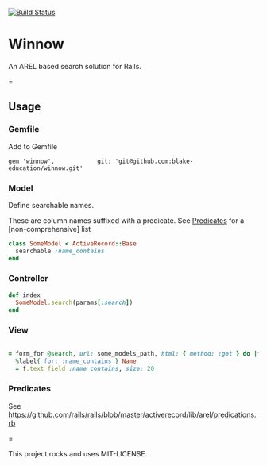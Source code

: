 [![Build Status](https://travis-ci.org/blake-education/winnow.png?branch=develop)](https://travis-ci.org/blake-education/winnow)

# Winnow

An AREL based search solution for Rails.

=

## Usage

### Gemfile

Add to Gemfile

```
gem 'winnow',            git: 'git@github.com:blake-education/winnow.git'
```

### Model

Define searchable names.

These are column names suffixed with a predicate. See [Predicates](#predicates)
for a [non-comprehensive] list

```ruby
class SomeModel < ActiveRecord::Base
  searchable :name_contains
end
```

### Controller

```ruby
def index
  SomeModel.search(params[:search])
end
```

### View

```ruby

= form_for @search, url: some_models_path, html: { method: :get } do |f|
  %label{ for: :name_contains } Name
  = f.text_field :name_contains, size: 20

```

### Predicates
See https://github.com/rails/rails/blob/master/activerecord/lib/arel/predications.rb

=

This project rocks and uses MIT-LICENSE.
